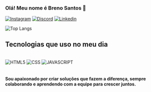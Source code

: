 ### Olá! Meu nome é Breno Santos 🧠

[![Instagram](https://img.shields.io/badge/Instagram-E4405F?style=for-the-badge&logo=instagram&logoColor=white)](https://www.instagram.com/brenoo_sant/)
[![Discord](https://img.shields.io/badge/Discord-7289DA?style=for-the-badge&logo=discord&logoColor=white)](https://discord.com/accessibility)
[![Linkedin]([https://img.shields.io/badge/LinkedIn-0077B5?style=for-the-badge&logo=linkedin&)](www.linkedin.com/in/breno-santos-9a98b72b1](https://www.linkedin.com/in/breno-santos-9a98b72b1/))

![Top Langs](https://github-readme-stats.vercel.app/api/top-langs/?username=BrenooSant&hide_progress=dracula)
## Tecnologias que uso no meu dia

<div style= "display:inline_block"><br>
<img align="center" alt="HTML5" src="https://img.shields.io/badge/HTML5-E34F26?style=for-the-badge&logo=html5&logoColor=white">
<img align="center" alt="CSS" src="https://img.shields.io/badge/CSS-239120?&style=for-the-badge&logo=css3&logoColor=white">
<img align="center" alt="JAVASCRIPT" src="https://img.shields.io/badge/JavaScript-F7DF1E?style=for-the-badge&logo=javascript&logoColor=black">
</div><br>

#### Sou apaixonado por criar soluções que fazem a diferença, sempre colaborando e aprendendo com a equipe para crescer juntos.
